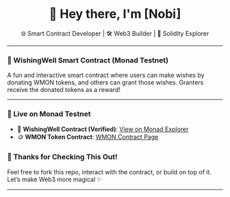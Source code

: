 <h1 align="center">👋 Hey there, I'm [Nobi]</h1>
<p align="center">
  🌐 Smart Contract Developer | 🛠️ Web3 Builder | 🔐 Solidity Explorer<br>
</p>

---

### 🧙 WishingWell Smart Contract (Monad Testnet)

A fun and interactive smart contract where users can make wishes by donating WMON tokens, and others can grant those wishes. Granters receive the donated tokens as a reward!

---

### 🚀 Live on Monad Testnet
- 🔗 **WishingWell Contract (Verified)**: [View on Monad Explorer](https://testnet.monadexplorer.com/address/0xYourWishingWellContractAddress?tab=Contract)
- 🪙 **WMON Token Contract**: [WMON Contract Page](https://testnet.monadexplorer.com/token/0x760AfE86e5de5fa0Ee542fc7B7B713e1c5425701?tab=Contract)


### 🙌 Thanks for Checking This Out!

Feel free to fork this repo, interact with the contract, or build on top of it.  
Let’s make Web3 more magical ✨

---


